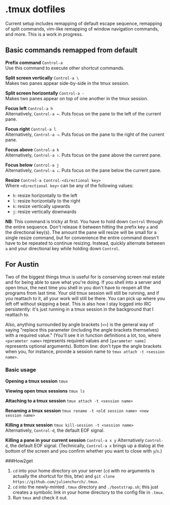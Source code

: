 # .tmux dotfiles

Current setup includes remapping of default escape sequence, remapping of split commands, vim-like remapping of window navigation commands, and more. This is a work in progress.

## Basic commands remapped from default

**Prefix command** `Control-a`  
Use this command to execute other shortcut commands.  

**Split screen vertically** `Control-a \`  
Makes two panes appear side-by-side in the tmux session.  

**Split screen horizontally** `Control-a -`  
Makes two panes appear on top of one another in the tmux session.  

**Focus left** `Control-a h`  
Alternatively, `Control-a ←`. Puts focus on the pane to the left of the current pane.  

**Focus right** `Control-a l`  
Alternatively, `Control-a →`. Puts focus on the pane to the right of the current pane.  

**Focus above** `Control-a k`  
Alternatively, `Control-a ↑`. Puts focus on the pane above the current pane.  

**Focus below** `Control-a j`  
Alternatively, `Control-a ↓`. Puts focus on the pane below the current pane.  

**Resize** `Control-a Control-<directional key>`  
Where `<directional key>` can be any of the following values:  
* `h`: resize horizontally to the left  
* `l`: resize horizontally to the right   
* `k`: resize vertically upwards   
* `j`: resize vertically downwards   

**NB**: This command is tricky at first. You have to hold down `Control` through the entire sequence. Don't release it between hitting the prefix key `a` and the directional key(s). The amount the pane will resize will be small for a single resize command, but for convenience the entire command doesn't have to be repeated to continue resizing. Instead, quickly alternate between `a` and your directional key while holding down `Control`.   


## For Austin
Two of the biggest things tmux is useful for is conserving screen real estate and for being able to save what you're doing. If you shell into a server and open tmux, the next time you shell in you don't have to reopen all the programs from last time. Your old tmux session will still be running, and if you reattach to it, all your work will still be there. You can pick up where you left off without skipping a beat. This is also how I stay logged into IRC persistently: it's just running in a tmux session in the background that I reattach to.

Also, anything surrounded by angle brackets (`<>`) is the general way of saying "replace this parameter (including the angle brackets themselves) with a required value." (You'll see it in function definitions a lot, too, where `<parameter name>` represents required values and `[parameter name]` represents optional arguments). Bottom line: don't type the angle brackets when you, for instance, provide a session name to `tmux attach -t <session name>`.

### Basic usage

**Opening a tmux session** `tmux`  

**Viewing open tmux sessions** `tmux ls`  

**Attaching to a tmux session** `tmux attach -t <session name>`  

**Renaming a tmux session** `tmux rename -t <old session name> <new session name>`  

**Killing a tmux session** `tmux kill-session -t <session name>`  
Alternatively, `Control-d`, the default EOF signal.  

**Killing a pane in your current session** `Control-a x y` 
Alternatively `Control-d`, the default EOF signal. (Technically, `Control-a x` brings up a dialog at the bottom of the screen and you confirm whether you want to close with `y`/`n`.)   

###How2get

1. `cd` into your home directory on your server (`cd` with no arguments is actually the shortcut for this, btw) and `git clone https://github.com/julienchurch/.tmux`. 
2. `cd` into the newly-minted `.tmux` directory and `./bootstrap.sh`; this just creates a symbolic link in your home directory to the config file in `.tmux`. 
3. Run `tmux` and check it out.

